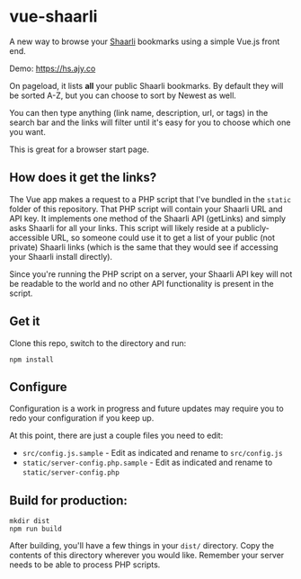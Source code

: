 # vue-shaarli

A new way to browse your [Shaarli](https://github.com/shaarli/Shaarli) bookmarks using a simple Vue.js front end.

Demo: <https://hs.ajy.co>

On pageload, it lists **all** your public Shaarli bookmarks. By default they will be sorted A-Z, but you
can choose to sort by Newest as well.

You can then type anything (link name, description, url, or tags) in the search bar and the links
will filter until it's easy for you to choose which one you want.

This is great for a browser start page.

## How does it get the links?

The Vue app makes a request to a PHP script that I've bundled in the `static` folder of this
repository. That PHP script will contain your Shaarli URL and API key. It implements one method of
the Shaarli API (getLinks) and simply asks Shaarli for all your links. This script will likely
reside at a publicly-accessible URL, so someone could use it to get a list of your public (not private)
Shaarli links (which is the same that they would see if accessing your Shaarli install directly).

Since you're running the PHP script on a server, your Shaarli API key will not be readable to the
world and no other API functionality is present in the script.

## Get it

Clone this repo, switch to the directory and run:

```
npm install
```

## Configure

Configuration is a work in progress and future updates may require you to redo your configuration
if you keep up.

At this point, there are just a couple files you need to edit:

* `src/config.js.sample` - Edit as indicated and rename to `src/config.js`
* `static/server-config.php.sample` - Edit as indicated and rename to `static/server-config.php`

## Build for production:

```
mkdir dist
npm run build
```

After building, you'll have a few things in your `dist/` directory. Copy the contents of this directory wherever you
would like. Remember your server needs to be able to process PHP scripts.
